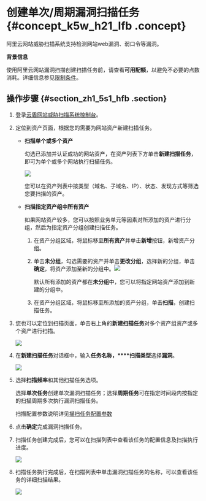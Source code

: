# 创建单次/周期漏洞扫描任务 {#concept_k5w_h21_lfb .concept}

阿里云网站威胁扫描系统支持检测网站web漏洞、弱口令等漏洞。

**背景信息**

使用阿里云网站漏洞扫描创建扫描任务前，请查看**可用配额**，以避免不必要的点数消耗。详细信息参见[限制条件](intl.zh-CN/用户指南/创建扫描任务/限制条件.md#)。

## 操作步骤 {#section_zh1_5s1_hfb .section}

1.  登录[云盾网站威胁扫描系统控制台](https://yundun.console.aliyun.com/?p=avds)。
2.  定位到资产页面，根据您的需要为网站资产新建扫描任务。
    -   **扫描单个或多个资产**

        勾选已添加并认证成功的网站资产，在资产列表下方单击**新建扫描任务**，即可为单个或多个网站执行扫描任务。

        ![](http://static-aliyun-doc.oss-cn-hangzhou.aliyuncs.com/assets/img/23604/154909196338582_zh-CN.png)

        您可以在资产列表中按类型（域名、子域名、IP）、状态、发现方式等筛选您要扫描的资产。

    -   **扫描指定资产组中所有资产**

        如果网站资产较多，您可以按照业务单元等因素对所添加的资产进行分组，然后为指定资产分组创建扫描任务。

        1.  在资产分组区域，将鼠标移至**所有资产**并单击**新增**按钮，新增资产分组。
        2.  单击**未分组**，勾选需要的资产并单击**更改分组**，选择新的分组，单击**确定**，将资产添加至新的分组中。![](http://static-aliyun-doc.oss-cn-hangzhou.aliyuncs.com/assets/img/23604/154909196338589_zh-CN.png)

            默认所有添加的资产都在**未分组**中，您可以将指定网站资产添加到新建的分组中。

        3.  在资产分组区域，将鼠标移至所添加的资产分组，单击**扫描**，创建扫描任务。
3.  您也可以定位到扫描页面，单击右上角的**新建扫描任务**对多个资产组资产或多个资产进行扫描。

    ![](http://static-aliyun-doc.oss-cn-hangzhou.aliyuncs.com/assets/img/21862/154909196321003_zh-CN.png)

4.  在**新建扫描任务**对话框中，输入**任务名称，****扫描类型**选择**漏洞**。

    ![](http://static-aliyun-doc.oss-cn-hangzhou.aliyuncs.com/assets/img/23604/154909196321085_zh-CN.png)

5.  选择**扫描频率**和其他扫描任务选项。

    选择**单次任务**创建单次漏洞扫描任务；选择**周期任务**可在指定时间段内按指定的扫描周期多次执行漏洞扫描任务。

    扫描配置参数说明详见[描扫任务配置参数](intl.zh-CN/用户指南/创建扫描任务/新建扫描任务.md#table_rb2_p4s_gfb)

6.  点击**确定**完成漏洞扫描任务。
7.  扫描任务创建完成后，您可以在扫描列表中查看该任务的配置信息及扫描执行进度。

    ![](http://static-aliyun-doc.oss-cn-hangzhou.aliyuncs.com/assets/img/23604/154909196321093_zh-CN.png)

8.  扫描任务执行完成后，在扫描列表中单击漏洞扫描任务的名称，可以查看该任务的详细扫描结果。

    ![](http://static-aliyun-doc.oss-cn-hangzhou.aliyuncs.com/assets/img/23603/154909196421012_zh-CN.png)


